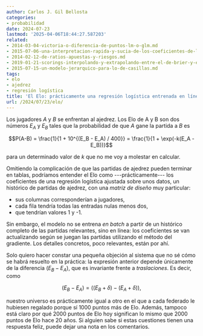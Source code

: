 ```yaml
---
author: Carlos J. Gil Bellosta
categories:
- probabilidad
date: 2024-07-23
lastmod: '2025-04-06T18:44:27.587203'
related:
- 2014-03-04-victoria-o-diferencia-de-puntos-lm-o-glm.md
- 2015-07-06-una-interpretacion-rapida-y-sucia-de-los-coeficientes-de-la-regresion-logistica.md
- 2014-02-12-de-ratios-apuestas-y-riesgos.md
- 2019-01-21-scorings-interpolando-y-extrapolando-entre-el-de-brier-y-el-lineal.md
- 2015-07-15-un-modelo-jerarquico-para-lo-de-casillas.md
tags:
- elo
- ajedrez
- regresión logística
title: 'El Elo: prácticamente una regresión logística entrenada en línea'
url: /2024/07/23/elo/
---
```


Los jugadores $A$ y $B$ se enfrentan al ajedrez. Los Elo de A y B son dos números $E_A$ y $E_B$ tales que la probabilidad de que $A$ gane la partida a $B$ es

$$P(A-B) = \frac{1}{1 + 10^{(E_B - E_A) / 400}} = \frac{1}{1 + \exp(-k(E_A - E_B))}$$

para un determinado valor de $k$ que no me voy a molestar en calcular.

Omitiendo la complicación de que las partidas de ajedrez pueden terminar en tablas, podríamos entender el Elo como ---prácticamente--- los coeficientes de una regresión logística ajustada sobre unos datos, un histórico de partidas de ajedrez, con una _matriz de diseño_ muy particular:
- sus columnas corresponderían a jugadores,
- cada fila tendría todas las entradas nulas menos dos,
- que tendrían valores 1 y -1.

Sin embargo, el modelo no se entrena _en batch_ a partir de un histórico completo de las partidas relevantes, sino en línea: los coeficientes se van actualizando según se juegan las partidas utilizando el método del gradiente. Los detalles concretos, poco relevantes, están por ahí.

Solo quiero hacer constar una pequeña objeción al sistema que no sé cómo se habrá resuelto en la práctica: la expresión anterior depende únicamente de la diferencia $(E_B - E_A)$, que es invariante frente a _traslaciones_. Es decir, como

$$(E_B - E_A) = ((E_B + \delta) - (E_A + \delta)),$$

nuestro universo es prácticamente igual a otro en el que a cada federado le hubiesen regalado porque sí 1000 puntos más de Elo. Además, tampoco está claro por qué 2000 puntos de Elo hoy significan lo mismo que 2000 puntos de Elo hace 20 años. Si alguien sabe si estas cuestiones tienen una respuesta feliz, puede dejar una nota en los comentarios.